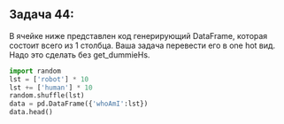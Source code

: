 ## Задача 44:
В ячейке ниже представлен код генерирующий DataFrame, которая состоит всего из 1 столбца. Ваша задача перевести его в one hot вид. Надо это сделать без get_dummieНs.

```Python
import random
lst = ['robot'] * 10
lst += ['human'] * 10
random.shuffle(lst)
data = pd.DataFrame({'whoAmI':lst})
data.head()
```
